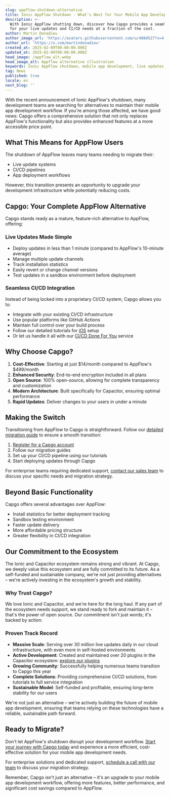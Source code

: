 ```yaml
---
slug: appflow-shutdown-alternative
title: Ionic AppFlow Shutdown - What's Next for Your Mobile App Development?
description: >-
  With Ionic AppFlow shutting down, discover how Capgo provides a seamless transition 
  for your live updates and CI/CD needs at a fraction of the cost.
author: Martin Donadieu
author_image_url: 'https://avatars.githubusercontent.com/u/4084527?v=4'
author_url: 'https://x.com/martindonadieu'
created_at: 2025-02-09T00:00:00.000Z
updated_at: 2025-02-09T00:00:00.000Z
head_image: /appflow_alt.webp
head_image_alt: Appflow alternative illustration
keywords: Ionic AppFlow shutdown, mobile app development, live updates, OTA updates, continuous integration, mobile app updates, Capgo alternative
tag: News
published: true
locale: en
next_blog: ''
---
```


With the recent announcement of Ionic AppFlow's shutdown, many development teams are searching for alternatives to maintain their mobile app development workflow. If you're among those affected, we have good news: Capgo offers a comprehensive solution that not only replaces AppFlow's functionality but also provides enhanced features at a more accessible price point.

## What This Means for AppFlow Users

The shutdown of AppFlow leaves many teams needing to migrate their:
- Live update systems
- CI/CD pipelines
- App deployment workflows

However, this transition presents an opportunity to upgrade your development infrastructure while potentially reducing costs.

## Capgo: Your Complete AppFlow Alternative

Capgo stands ready as a mature, feature-rich alternative to AppFlow, offering:

### Live Updates Made Simple
- Deploy updates in less than 1 minute (compared to AppFlow's 10-minute average)
- Manage multiple update channels
- Track installation statistics
- Easily revert or change channel versions
- Test updates in a sandbox environment before deployment

### Seamless CI/CD Integration
Instead of being locked into a proprietary CI/CD system, Capgo allows you to:
- Integrate with your existing CI/CD infrastructure
- Use popular platforms like GitHub Actions
- Maintain full control over your build process
- Follow our detailed tutorials for [iOS](https://capgo.app/blog/automatic-capacitor-ios-build-github-action/) setup
- Or let us handle it all with our [CI/CD Done For You](https://cal.com/martindonadieu/mobile-ci-cd-done-for-you) service

## Why Choose Capgo?

1. **Cost-Effective**: Starting at just $14/month compared to AppFlow's $499/month
2. **Enhanced Security**: End-to-end encryption included in all plans
3. **Open Source**: 100% open-source, allowing for complete transparency and customization
4. **Modern Architecture**: Built specifically for Capacitor, ensuring optimal performance
5. **Rapid Updates**: Deliver changes to your users in under a minute

## Making the Switch

Transitioning from AppFlow to Capgo is straightforward. Follow our [detailed migration guide](/docs/upgrade/from-appflow-to-capgo) to ensure a smooth transition:

1. [Register for a Capgo account](/register/)
2. Follow our migration guides
3. Set up your CI/CD pipeline using our tutorials
4. Start deploying updates through Capgo

For enterprise teams requiring dedicated support, [contact our sales team](https://cal.com/martindonadieu/capgo-enterprise-inquiry) to discuss your specific needs and migration strategy.

## Beyond Basic Functionality

Capgo offers several advantages over AppFlow:
- Install statistics for better deployment tracking
- Sandbox testing environment
- Faster update delivery
- More affordable pricing structure
- Greater flexibility in CI/CD integration

## Our Commitment to the Ecosystem

The Ionic and Capacitor ecosystem remains strong and vibrant. At Capgo, we deeply value this ecosystem and are fully committed to its future. As a self-funded and sustainable company, we're not just providing alternatives – we're actively investing in the ecosystem's growth and stability.

### Why Trust Capgo?
We love Ionic and Capacitor, and we're here for the long haul. If any part of the ecosystem needs support, we stand ready to fork and maintain it – that's the power of open source. Our commitment isn't just words; it's backed by action:

### Proven Track Record
- **Massive Scale**: Serving over 30 million live updates daily in our cloud infrastructure, with even more in self-hosted environments
- **Active Development**: Created and maintained over 20 plugins in the Capacitor ecosystem: [explore our plugins](https://github.com/cap-go/)
- **Growing Community**: Successfully helping numerous teams transition to Capgo this year
- **Complete Solutions**: Providing comprehensive CI/CD solutions, from tutorials to full service integration
- **Sustainable Model**: Self-funded and profitable, ensuring long-term stability for our users

We're not just an alternative – we're actively building the future of mobile app development, ensuring that teams relying on these technologies have a reliable, sustainable path forward.


## Ready to Migrate?

Don't let AppFlow's shutdown disrupt your development workflow. [Start your journey with Capgo today](/register/) and experience a more efficient, cost-effective solution for your mobile app development needs.

For enterprise solutions and dedicated support, [schedule a call with our team](https://cal.com/martindonadieu/capgo-enterprise-inquiry) to discuss your migration strategy.

Remember, Capgo isn't just an alternative – it's an upgrade to your mobile app development workflow, offering more features, better performance, and significant cost savings compared to AppFlow.
